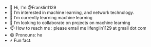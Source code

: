 - 👋 Hi, I’m @Franklin1129
- 👀 I’m interested in machine learning, and network technology.
- 🌱 I’m currently learning machine learning
- 💞️ I’m looking to collaborate on projects on machine learning 
- 📫 How to reach me : please email me lifenglin1129 at gmail dot com
- 😄 Pronouns: he
- ⚡ Fun fact: 

<!---
Franklin1129/Franklin1129 is a ✨ special ✨ repository because its `README.md` (this file) appears on your GitHub profile.
You can click the Preview link to take a look at your changes.
--->
